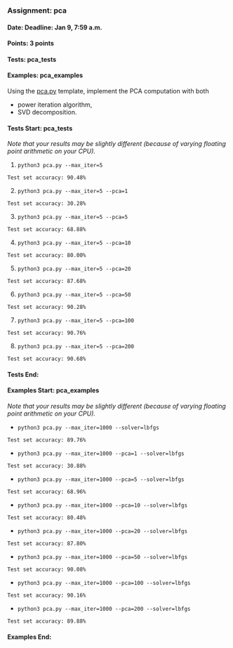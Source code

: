 ### Assignment: pca
#### Date: Deadline: Jan 9, 7:59 a.m.
#### Points: 3 points
#### Tests: pca_tests
#### Examples: pca_examples

Using the [pca.py](https://github.com/ufal/npfl129/tree/past-2324/labs/11/pca.py)
template, implement the PCA computation with both
- power iteration algorithm,
- SVD decomposition.

#### Tests Start: pca_tests
_Note that your results may be slightly different (because of varying floating point arithmetic on your CPU)._

1. `python3 pca.py --max_iter=5`
```
Test set accuracy: 90.48%
```

2. `python3 pca.py --max_iter=5 --pca=1`
```
Test set accuracy: 30.28%
```

3. `python3 pca.py --max_iter=5 --pca=5`
```
Test set accuracy: 68.88%
```

4. `python3 pca.py --max_iter=5 --pca=10`
```
Test set accuracy: 80.00%
```

5. `python3 pca.py --max_iter=5 --pca=20`
```
Test set accuracy: 87.68%
```

6. `python3 pca.py --max_iter=5 --pca=50`
```
Test set accuracy: 90.28%
```

7. `python3 pca.py --max_iter=5 --pca=100`
```
Test set accuracy: 90.76%
```

8. `python3 pca.py --max_iter=5 --pca=200`
```
Test set accuracy: 90.68%
```
#### Tests End:
#### Examples Start: pca_examples
_Note that your results may be slightly different (because of varying floating point arithmetic on your CPU)._

- `python3 pca.py --max_iter=1000 --solver=lbfgs`
```
Test set accuracy: 89.76%
```

- `python3 pca.py --max_iter=1000 --pca=1 --solver=lbfgs`
```
Test set accuracy: 30.88%
```

- `python3 pca.py --max_iter=1000 --pca=5 --solver=lbfgs`
```
Test set accuracy: 68.96%
```

- `python3 pca.py --max_iter=1000 --pca=10 --solver=lbfgs`
```
Test set accuracy: 80.48%
```

- `python3 pca.py --max_iter=1000 --pca=20 --solver=lbfgs`
```
Test set accuracy: 87.80%
```

- `python3 pca.py --max_iter=1000 --pca=50 --solver=lbfgs`
```
Test set accuracy: 90.08%
```

- `python3 pca.py --max_iter=1000 --pca=100 --solver=lbfgs`
```
Test set accuracy: 90.16%
```

- `python3 pca.py --max_iter=1000 --pca=200 --solver=lbfgs`
```
Test set accuracy: 89.88%
```
#### Examples End:
